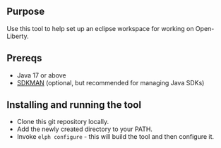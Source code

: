 Purpose
-------
Use this tool to help set up an eclipse workspace for working on Open-Liberty.

## Prereqs
- Java 17 or above
- [SDKMAN](https://sdkman.io/) (optional, but recommended for managing Java SDKs)

## Installing and running the tool
- Clone this git repository locally.
- Add the newly created directory to your PATH.
- Invoke `elph configure` - this will build the tool and then configure it.